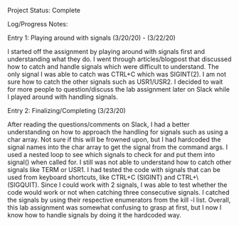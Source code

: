 Project Status: Complete

Log/Progress Notes:

Entry 1: Playing around with signals (3/20/20) - (3/22/20)

I started off the assignment by playing around with signals first and understanding what they do. I went through articles/blogpost that discussed how to catch and handle signals which were difficult to understand. The only signal I was able to catch was CTRL+C which was SIGINT(2). I am not sure how to catch the other signals such as USR1/USR2. I decided to wait for more people to question/discuss the lab assignment later on Slack while I played around with handling signals.

Entry 2: Finalizing/Completing (3/23/20)
	
After reading the questions/comments on Slack, I had a better understanding on how to approach the handling for signals such as using a char array. Not sure if this will be frowned upon, but I had hardcoded the signal names into the char array to get the signal from the command args. I used a nested loop to see which signals to check for and put them into signal() when called for. I still was not able to understand how to catch other signals like TERM or USR1. I had tested the code with signals that can be used from keyboard shortcuts, like CTRL+C (SIGINT) and CTRL+\ (SIGQUIT). Since I could work with 2 signals, I was able to test whether the code would work or not when catching three consecutive signals. I catched the signals by using their respective enumerators from the kill -l list. Overall, this lab assignment was somewhat confusing to grasp at first, but I now I know how to handle signals by doing it the hardcoded way.
